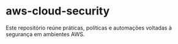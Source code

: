 # aws-cloud-security
Este repositório reúne práticas, políticas e automações voltadas à segurança em ambientes AWS.
